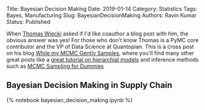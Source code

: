 Title: Bayesian Decision Making 
Date: 2019-01-14
Category: Statistics
Tags: Bayes, Manufacturing
Slug: BayesianDecisionMaking
Authors: Ravin Kumar
Status: Published


When [Thomas Wiecki](https://twitter.com/twiecki)
asked if I'd like coauthor a blog post with him, the obvious
answer was yes! For those who don't know Thomas is a PyMC core contributor
and the VP of Data Science at Quantopian. This is a cross post 
on his blog [While my MCMC Gently Samples](https://twiecki.github.io/),
where you'll find many other great posts like 
a [great tutorial on hierarchial models](https://twiecki.github.io/blog/2017/02/08/bayesian-hierchical-non-centered/)
and inference methods such as 
[MCMC Sampling for Dummies](https://twiecki.github.io/blog/2015/11/10/mcmc-sampling/)

## Bayesian Decision Making in Supply Chain
{% notebook bayesian_decision_making.ipynb %}

